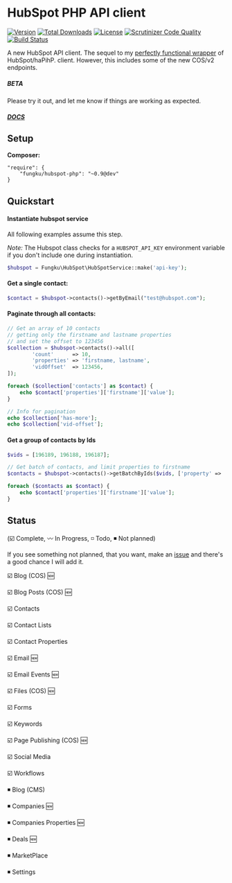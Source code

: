 # HubSpot PHP API client

[![Version](https://img.shields.io/packagist/v/fungku/hubspot-php.svg)](https://packagist.org/packages/fungku/hubspot-php) 
 [![Total Downloads](https://img.shields.io/packagist/dt/fungku/hubspot-php.svg)](https://packagist.org/packages/fungku/hubspot-php) 
 [![License](https://img.shields.io/packagist/l/fungku/hubspot-php.svg)](https://packagist.org/packages/fungku/hubspot-php) 
 [![Scrutinizer Code Quality](https://img.shields.io/scrutinizer/g/fungku/hubspot-php.svg)](https://scrutinizer-ci.com/g/fungku/hubspot-php/?branch=master) 
 [![Build Status](https://travis-ci.org/fungku/hubspot-php.svg?branch=master)](https://travis-ci.org/fungku/hubspot-php)

A new HubSpot API client. The sequel to my [perfectly functional wrapper](https://github.com/fungku/hubspot) of HubSpot/haPihP.
client. However, this includes some of the new COS/v2 endpoints.

##### BETA

Please try it out, and let me know if things are working as expected.

##### [DOCS](http://fungku.github.io/hubspot-php/api/namespace-Fungku.HubSpot.Api.html)

## Setup

**Composer:**

```
"require": {
	"fungku/hubspot-php": "~0.9@dev"
}
```

## Quickstart

#### Instantiate hubspot service

All following examples assume this step.

*Note:* The Hubspot class checks for a `HUBSPOT_API_KEY` environment variable if you don't include one during instantiation.

```php
$hubspot = Fungku\HubSpot\HubSpotService::make('api-key');
```

#### Get a single contact:

```php
$contact = $hubspot->contacts()->getByEmail("test@hubspot.com");
```

#### Paginate through all contacts:

```php
// Get an array of 10 contacts
// getting only the firstname and lastname properties
// and set the offset to 123456
$collection = $hubspot->contacts()->all([
        'count'      => 10,
        'properties' => 'firstname, lastname',
        'vidOffset'  => 123456,
]);

foreach ($collection['contacts'] as $contact) {
    echo $contact['properties']['firstname']['value'];
}

// Info for pagination
echo $collection['has-more'];
echo $collection['vid-offset'];
```

#### Get a group of contacts by Ids

```php
$vids = [196189, 196188, 196187];

// Get batch of contacts, and limit properties to firstname
$contacts = $hubspot->contacts()->getBatchByIds($vids, ['property' => 'firstname']);

foreach ($contacts as $contact) {
    echo $contact['properties']['firstname']['value'];
}
```

## Status

(:ballot_box_with_check: Complete, :wavy_dash: In Progress, :white_medium_small_square: Todo, :black_medium_small_square: Not planned)

If you see something not planned, that you want, make an [issue](https://github.com/fungku/hubspot-php/issues) and there's a good chance I will add it.

:ballot_box_with_check: Blog (COS) :new:

:ballot_box_with_check: Blog Posts (COS) :new:

:ballot_box_with_check: Contacts

:ballot_box_with_check: Contact Lists

:ballot_box_with_check: Contact Properties

:ballot_box_with_check: Email :new:

:ballot_box_with_check: Email Events :new:

:ballot_box_with_check: Files (COS) :new:

:ballot_box_with_check: Forms

:ballot_box_with_check: Keywords

:ballot_box_with_check: Page Publishing (COS) :new:

:ballot_box_with_check: Social Media

:ballot_box_with_check: Workflows

:black_medium_small_square: Blog (CMS)

:black_medium_small_square: Companies :new:

:black_medium_small_square: Companies Properties :new:

:black_medium_small_square: Deals :new:

:black_medium_small_square: MarketPlace

:black_medium_small_square: Settings
